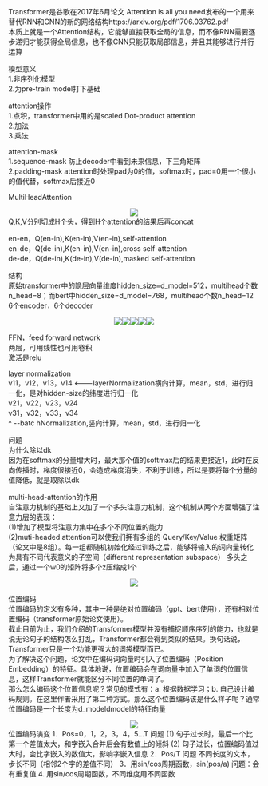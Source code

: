 Transformer是谷歌在2017年6月论文 Attention is all you need发布的一个用来替代RNN和CNN的新的网络结构https://arxiv.org/pdf/1706.03762.pdf   
本质上就是一个Attention结构，它能够直接获取全局的信息，而不像RNN需要逐步递归才能获得全局信息，也不像CNN只能获取局部信息，并且其能够进行并行运算  
  
模型意义  
1.非序列化模型  
2.为pre-train model打下基础  
  
attention操作  
1.点积，transformer中用的是scaled Dot-product attention  
2.加法  
3.乘法  
  
attention-mask  
1.sequence-mask 防止decoder中看到未来信息，下三角矩阵  
2.padding-mask attention时处理pad为0的值，softmax时，pad=0用一个很小的值代替，softmax后接近0  
  
MultiHeadAttention  
<div align="center"><img src="../assets/multiheadattention.png"></div>  
Q,K,V分别切成H个头，得到H个attention的结果后再concat  

en-en，Q(en-in),K(en-in),V(en-in),self-attention   
en-de，Q(de-in),K(en-in),V(en-in),cross self-attention   
de-de，Q(de-in),K(de-in),V(de-in),masked self-attention   

  
结构  
原始transformer中的隐层向量维度hidden_size=d_model=512，multihead个数n_head=8；而bert中hidden_size=d_model=768，multihead个数n_head=12  
6个encoder，6个decoder  
<div align="center"><img src="../assets/trans结构0.png"><img src="../assets/trans结构1.png"><img src="../assets/trans结构2.png"><img src="../assets/trans结构3.png"><img src="../assets/trans结构4.png"></div>  
  
FFN，feed forward network  
两层，可用线性也可用卷积  
激活是relu  
  
layer normalization  
v11，v12，v13，v14  <---layerNormalization横向计算，mean，std，进行归一化，是对hidden-size的纬度进行归一化     
v21，v22，v23，v24  
v31，v32，v33，v34  
^ --batc  hNormalization,竖向计算，mean，std，进行归一化     

问题  
为什么除以dk  
因为在softmax的分量增大时，最大那个值的softmax后的结果更接近1，此时在反向传播时，梯度很接近0，会造成梯度消失，不利于训练，所以是要将每个分量的值降低，就是取除以dk  

multi-head-attention的作用  
自注意力机制的基础上又加了一个多头注意力机制，这个机制从两个方面增强了注意力层的表现：  
(1)增加了模型将注意力集中在多个不同位置的能力  
(2)muti-headed attention可以使我们拥有多组的 Query/Key/Value 权重矩阵（论文中是8组）。每一组都随机初始化经过训练之后，能够将输入的词向量转化为具有不同代表意义的子空间（different representation subspace）
多头之后，通过一个w0的矩阵将多个z压缩成1个  
<div align="center"><img src="../assets/multiheadattention1.png"></div>   

位置编码  
位置编码的定义有多种，其中一种是绝对位置编码（gpt、bert使用），还有相对位置编码（transformer原始论文使用）。  
截止目前为止，我们介绍的Transformer模型并没有捕捉顺序序列的能力，也就是说无论句子的结构怎么打乱，Transformer都会得到类似的结果。换句话说，Transformer只是一个功能更强大的词袋模型而已。  
为了解决这个问题，论文中在编码词向量时引入了位置编码（Position Embedding）的特征。具体地说，位置编码会在词向量中加入了单词的位置信息，这样Transformer就能区分不同位置的单词了。  
那么怎么编码这个位置信息呢？常见的模式有：a. 根据数据学习；b. 自己设计编码规则。在这里作者采用了第二种方式。那么这个位置编码该是什么样子呢？通常位置编码是一个长度为d_modeldmodel的特征向量  
<div align="center"><img src="../assets/位置编码.png"></div>   
位置编码演变     
1．Pos=0，1，2，3，4，5…T     
问题     
(1)	句子过长时，最后一个比第一个差值太大，和字嵌入合并后会有数值上的倾斜     
(2)	句子过长，位置编码值过大时，会比字嵌入的数值大，影响字嵌入信息     
2．Pos/T     
问题     
不同长度的文本，步长不同（相邻2个字的差值不同）     
3．用sin/cos周期函数，sin(pos/a)     
问题：会有重复值     
4. 用sin/cos周期函数，不同维度用不同函数